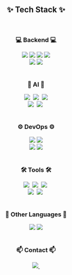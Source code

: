 <h2 align="center">✨ Tech Stack ✨</h2>

<br>

<h3 align="center">💻 Backend 💻</h3>
<div align="center">
  <img src="https://img.shields.io/badge/java-007396?style=for-the-badge&logo=OpenJDK&logoColor=white">
  <img src="https://img.shields.io/badge/Spring Boot-6DB33F?style=for-the-badge&logo=springboot&logoColor=white"/>
  <img src="https://img.shields.io/badge/Django-092E20?style=for-the-badge&logo=django&logoColor=white"/>    
  <img src="https://img.shields.io/badge/FastAPI-009688?style=for-the-badge&logo=fastapi&logoColor=white"/>
</div>
<div align="center">
  <img src="https://img.shields.io/badge/MySQL-4479A1?style=for-the-badge&logo=mysql&logoColor=white"/>
  <img src="https://img.shields.io/badge/Redis-DC382D?style=for-the-badge&logo=Redis&logoColor=white">
</div>

<br>

<h3 align="center">🤖 AI 🤖</h3>
<div align="center">
  <img src="https://img.shields.io/badge/Python-3776AB?style=for-the-badge&logo=python&logoColor=white"/>&nbsp
  <img src="https://img.shields.io/badge/pandas-150458.svg?style=for-the-badge&logo=pandas&logoColor=white" />&nbsp
  <img src="https://img.shields.io/badge/scikit--learn-F7931E?style=for-the-badge&logo=scikit-learn&logoColor=white" />
</div>
<div align="center">
  <img src="https://img.shields.io/badge/numpy-4d77cf.svg?style=for-the-badge&logo=numpy&logoColor=white" />&nbsp
  <img src="https://img.shields.io/badge/Matplotlib-11557c.svg?style=for-the-badge&logo=Matplotlib&logoColor=white" />&nbsp
</div>

<br>

<h3 align="center">⚙️ DevOps ⚙️</h3>
<div align="center">
  <img src="https://img.shields.io/badge/Docker-2496ED?style=for-the-badge&logo=Docker&logoColor=white"/>
  <img src="https://img.shields.io/badge/nginx-%23009639.svg?style=for-the-badge&logo=nginx&logoColor=white">
</div>

<div align="center">
  <img src="https://img.shields.io/badge/github_actions-2088FF?style=for-the-badge&logo=githubactions&logoColor=white">
  <img src="https://img.shields.io/badge/Amazon AWS-232F3E?style=for-the-badge&logo=amazonaws&logoColor=white"/>
</div>

<br>

<h3 align="center">🛠 Tools 🛠</h3>
<div align="center">
  <img src="https://img.shields.io/badge/git-F05033.svg?style=for-the-badge&logo=git&logoColor=white" />&nbsp
  <img src="https://img.shields.io/badge/github-181717.svg?style=for-the-badge&logo=github&logoColor=white" />&nbsp
  <img src="https://img.shields.io/badge/Notion-F3F3F3.svg?style=for-the-badge&logo=notion&logoColor=black" />&nbsp
</div>
<div align="center">
  <img src="https://img.shields.io/badge/jupyter-2C2C32.svg?style=for-the-badge&logo=jupyter&logoColor=F37726" />&nbsp
  <img src="https://img.shields.io/badge/Colab-2C2C32.svg?style=for-the-badge&logo=googlecolab&logoColor=F9AB00" />&nbsp
</div>

<br>

<h3 align="center">📌 Other Languages 📌</h3>
<div align="center">
  <img src="https://img.shields.io/badge/C++-00599C?style=for-the-badge&logo=cplusplus&logoColor=white" />
  <img src="https://img.shields.io/badge/Kotlin-7F52FF?style=for-the-badge&logo=Kotlin&logoColor=white">
</div>

<br>

<h3 align="center">📫 Contact 📫</h3>
<div align="center">
  <a href="abkimdoyo25@gmail.com">
    <img src="https://img.shields.io/badge/Email-D14836?style=for-the-badge&logo=gmail&logoColor=white"/>&nbsp
  </a>
</div>
